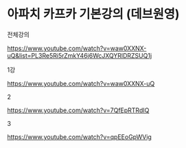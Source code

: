 # 아파치 카프카 기본강의 (데브원영)



전체강의

https://www.youtube.com/watch?v=waw0XXNX-uQ&list=PL3Re5Ri5rZmkY46j6WcJXQYRlDRZSUQ1j



1강

https://www.youtube.com/watch?v=waw0XXNX-uQ



2

https://www.youtube.com/watch?v=7QfEpRTRdIQ



3

https://www.youtube.com/watch?v=qpEEoGpWVig



